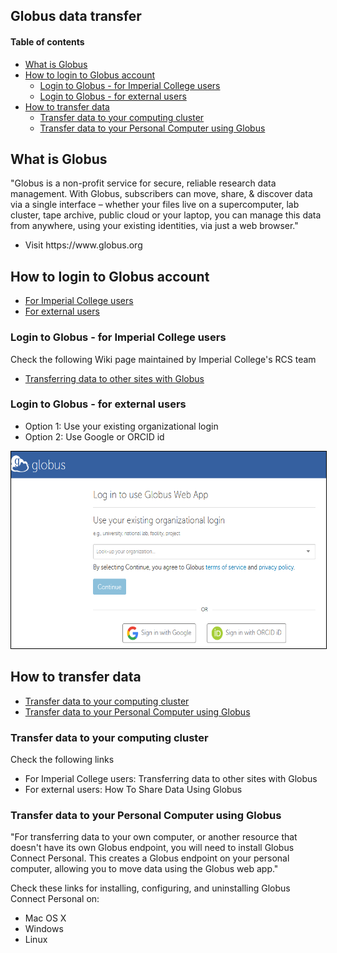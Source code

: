 ## Globus data transfer

#### Table of contents
* [What is Globus](#/2)
* [How to login to Globus account](#/3)
  * [Login to Globus - for Imperial College users](#/4)
  * [Login to Globus - for external users](#/5)
* [How to transfer data](#/6)
  * [Transfer data to your computing cluster](#/7)
  * [Transfer data to your Personal Computer using Globus](#/8)

## What is Globus
<p>"Globus is a non-profit service for secure, reliable research data management.
With Globus, subscribers can move, share, & discover data via a single interface – whether your files live on a supercomputer, lab cluster, tape archive, public cloud or your laptop, you can manage this data from anywhere, using your existing identities, via just a web browser.​"</p>
<ul>
<li>Visit <a src="https://www.globus.org">https://www.globus.org</a></li>
</ul>
<p/>
<!-iframe src="https://player.vimeo.com/video/437243813?title=0&byline=0&portrait=0" width="560px" height="315px" frameborder="1"></iframe-->

## How to login to Globus account
* [For Imperial College users](#/3)
* [For external users](#/4)

### Login to Globus - for Imperial College users
Check the following Wiki page maintained by Imperial College's RCS team
* [Transferring data to other sites with Globus](https://wiki.imperial.ac.uk/display/HPC/Globus)

### Login to Globus - for external users
<ul>
<li>Option 1: Use your existing organizational login</li>
<li>Option 2: Use Google or ORCID id</li>
</ul>
<p/>
<img src="../slide_images/globus_use_your_existing_login.png" style="border:1px solid black" width="600px" height="315px">

## How to transfer data
* [Transfer data to your computing cluster](#/7)
* [Transfer data to your Personal Computer using Globus](#/8)

### Transfer data to your computing cluster
<p>
Check the following links
<ul>
<li>For Imperial College users: <a src="https://wiki.imperial.ac.uk/display/HPC/Globus"></a>Transferring data to other sites with Globus</li>
<li>For external users: <a src="https://docs.globus.org/how-to/share-files/">How To Share Data Using Globus</a></li>
</ul>
</p>
<!-iframe src="https://docs.globus.org/how-to/share-files/" width="600px" height="315px" frameborder="1"></iframe-->

### Transfer data to your Personal Computer using Globus
<p>"For transferring data to your own computer, or another resource that doesn't have its own Globus endpoint, you will need to install Globus Connect Personal. This creates a Globus endpoint on your personal computer, allowing you to move data using the Globus web app."
</p>
Check these links for installing, configuring, and uninstalling Globus Connect Personal on:
<p>
<ul>
<li><a src="https://docs.globus.org/how-to/globus-connect-personal-mac">Mac OS X</a></li>
<li><a src="https://docs.globus.org/how-to/globus-connect-personal-windows">Windows</a></li>
<li><a src="https://docs.globus.org/how-to/globus-connect-personal-linux">Linux</a></li>
</ul>
</p>